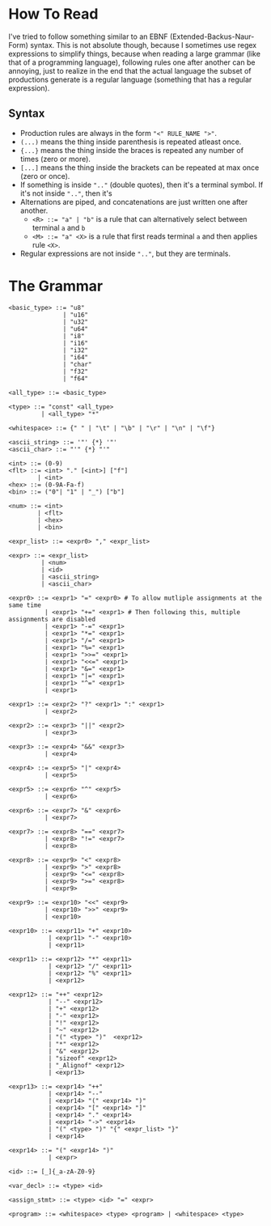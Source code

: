 # How To Read

I've tried to follow something similar to an EBNF (Extended-Backus-Naur-Form) syntax.
This is not absolute though, because I sometimes use regex expressions to simplify things,
because when reading a large grammar (like that of a programming language), following
rules one after another can be annoying, just to realize in the end that the actual language
the subset of productions generate is a regular language (something that has a regular expression).

## Syntax

- Production rules are always in the form `"<" RULE_NAME ">"`.
- `(...)` means the thing inside parenthesis is repeated atleast once.
- `{...}` means the thing inside the braces is repeated any number of times (zero or more).
- `[...]` means the thing inside the brackets can be repeated at max once (zero or once).
- If something is inside `".."` (double quotes), then it's a terminal symbol. If it's not inside `".."`,
  then it's 
- Alternations are piped, and concatenations are just written one after another.
  - `<R> ::= "a" | "b"` is a rule that can alternatively select between terminal `a` and `b`
  - `<M> ::= "a" <X>` is a rule that first reads terminal `a` and then applies rule `<X>`.
- Regular expressions are not inside `".."`, but they are terminals.

# The Grammar

```ebnf
<basic_type> ::= "u8"
               | "u16"
               | "u32"
               | "u64"
               | "i8"
               | "i16"
               | "i32"
               | "i64"
               | "char"
               | "f32"
               | "f64"

<all_type> ::= <basic_type>

<type> ::= "const" <all_type>
         | <all_type> "*"

<whitespace> ::= {" " | "\t" | "\b" | "\r" | "\n" | "\f"}

<ascii_string> ::= '"' {*} '"'
<ascii_char> ::= "'" {*} "'"

<int> ::= (0-9) 
<flt> ::= <int> "." [<int>] ["f"]
        | <int>
<hex> ::= (0-9A-Fa-f)
<bin> ::= ("0"| "1" | "_") ["b"]

<num> ::= <int> 
        | <flt>
        | <hex>
        | <bin>

<expr_list> ::= <expr0> "," <expr_list> 

<expr> ::= <expr_list>
         | <num>
         | <id>
         | <ascii_string> 
         | <ascii_char>

<expr0> ::= <expr1> "=" <expr0> # To allow mutliple assignments at the same time
          | <expr1> "+=" <expr1> # Then following this, multiple assignments are disabled
          | <expr1> "-=" <expr1>
          | <expr1> "*=" <expr1>
          | <expr1> "/=" <expr1>
          | <expr1> "%=" <expr1>
          | <expr1> ">>=" <expr1>
          | <expr1> "<<=" <expr1>
          | <expr1> "&=" <expr1>
          | <expr1> "|=" <expr1>
          | <expr1> "^=" <expr1>
          | <expr1>

<expr1> ::= <expr2> "?" <expr1> ":" <expr1>
          | <expr2>

<expr2> ::= <expr3> "||" <expr2>
          | <expr3>

<expr3> ::= <expr4> "&&" <expr3>
          | <expr4>

<expr4> ::= <expr5> "|" <expr4>
          | <expr5>

<expr5> ::= <expr6> "^" <expr5>
          | <expr6>

<expr6> ::= <expr7> "&" <expr6>
          | <expr7>

<expr7> ::= <expr8> "==" <expr7>
          | <expr8> "!=" <expr7>
          | <expr8>

<expr8> ::= <expr9> "<" <expr8>
          | <expr9> ">" <expr8>
          | <expr9> "<=" <expr8>
          | <expr9> ">=" <expr8>
          | <expr9>

<expr9> ::= <expr10> "<<" <expr9>
          | <expr10> ">>" <expr9>
          | <expr10>

<expr10> ::= <expr11> "+" <expr10>
           | <expr11> "-" <expr10>
           | <expr11>
          
<expr11> ::= <expr12> "*" <expr11>
           | <expr12> "/" <expr11>
           | <expr12> "%" <expr11>
           | <expr12>

<expr12> ::= "++" <expr12>
           | "--" <expr12>
           | "+" <expr12>
           | "-" <expr12>
           | "!" <expr12>
           | "~" <expr12>
           | "(" <type> ")"  <expr12>
           | "*" <expr12>
           | "&" <expr12>
           | "sizeof" <expr12>
           | "_Alignof" <expr12>
           | <expr13>

<expr13> ::= <expr14> "++" 
           | <expr14> "--" 
           | <expr14> "(" <expr14> ")" 
           | <expr14> "[" <expr14> "]" 
           | <expr14> "." <expr14> 
           | <expr14> "->" <expr14>
           | "(" <type> ")" "{" <expr_list> "}"
           | <expr14>

<expr14> ::= "(" <expr14> ")" 
           | <expr>

<id> ::= [_]{_a-zA-Z0-9}

<var_decl> ::= <type> <id>

<assign_stmt> ::= <type> <id> "=" <expr>

<program> ::= <whitespace> <type> <program> | <whitespace> <type>
```
